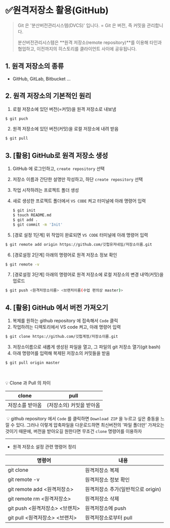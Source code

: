 # ✅원격저장소 활용(GitHub)

> Git 은 '분산버전관리시스템(DVCS)' 입니다.
> = Git 은 버전, 즉 커밋을 관리합니다.
>
> 분산버전관리시스템은 **원격 저장소(remote repository)**를 이용해 타인과 협업하고, 이전까지의 히스토리를 클라이언트 사이에 공유됩니다.



## 1. 원격 저장소의 종류

* GitHub, GitLab, Bitbucket ...



## 2. 원격 저장소의 기본적인 원리

1. 로컬 저장소에 있던 버전(=커밋)을 원격 저장소로 내보냄

```bash
$ git puch
```

2. 원격 저장소에 있던 버전(커밋)을 로컬 저장소에 내려 받음

```bash
$ git pull
```



## 3. [활용] GitHub로 원격 저장소 생성

1. GitHub 에 로그인하고, `create repository` 선택

2. 저장소 이름과 간단한 설명만 작성하고, 하단 `create repository` 선택

3. 작업 시작하려는 프로젝트 폴더 생성

4. 새로 생성한 프로젝트 폴더에서 `VS CODE` 켜고 터미널에 아래 명령어 입력

   ```bash
   $ git init
   $ touch README.md
   $ git add .
   $ git commit -m 'Init'

5. [경로 설정 1단계] 위 작업이 완료되면 `VS CODE`  터미널에 아래 명령어 입력

```bash
$ git remote add origin https://github.com/깃헙유저네임/저장소이름.git
```

6. [경로설정 2단계] 아래의 명령어로 원격 저장소 정보 확인

```bash
$ git remote -v
```

7. [경로설정 3단계] 아래의 명령어로 원격 저장소에 로컬 저장소의 변경 내역(커밋)을 업로드

```bash
$ git push <원격저장소이름> <브랜치이름(수업 편의상 master)>
```



## 4. [활용] GitHub 에서 버전 가져오기

1. 복제를 원하는 github repository 에 접속해서 `Code`  클릭
2. 작업하려는 디렉토리에서 VS code 켜고, 아래 명령어 입력

```bash
$ git clone https://github.com/깃헙계정/저장소이름.git
```

3. 저장소이름으로 새롭게 생성된 파일을 열고, 그 파일의 git 저장소 열기(git bash)
4. 아래 명령어를 입력해 복제된 저장소의 커밋들을 받음

```bash
$ git pull origin master
```

​	

💡 Clone 과 Pull 의 차이

| clone           | pull                     |
| --------------- | ------------------------ |
| 저장소를 받아옴 | (저장소의) 커밋을 받아옴 |



​	💡 github repository 에서 `Code` 를 클릭하면 `Download ZIP` 을 누르고 싶은 충동을 느낄 수 있다. 그러나 이렇게 압축파일을 다운로드하면 최신버전의 '파일 폴더만' 가져오는 것이기 때문에, 버전을 받아오길 원한다면 무조건 `clone` 명령어를 이용하자



---



* 원격 저장소 설정 관련 명령어 정리

| 명령어                            | 내용                               |
| --------------------------------- | ---------------------------------- |
| git clone <url>                   | 원격저장소 복제                    |
| git remote -v                     | 원격저장소 정보 확인               |
| git remote add <원격저장소> <url> | 원격저장소 추가(일반적으로 origin) |
| git remote rm <원격저장소>        | 원격저장소 삭제                    |
| git push <원격저장소> <브랜치>    | 원격저장소에 push                  |
| git pull <원격저장소> <브랜치>    | 원격저장소로부터 pull              |

